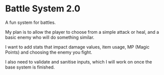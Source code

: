 # Battle System 2.0
A fun system for battles. 

My plan is to allow the player to choose from a simple attack or heal, and a basic enemy who will do something similar. 

I want to add stats that impact damage values, item usage, MP (Magic Points) and choosing the enemy you fight.

I also need to validate and sanitise inputs, which I will work on once the base system is finished.
